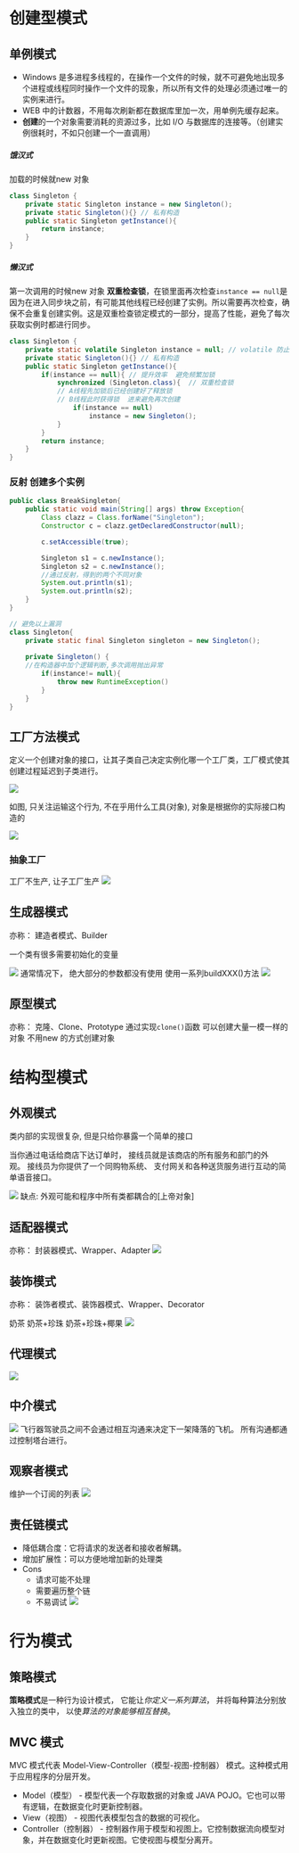 # 创建型模式
## 单例模式
- Windows 是多进程多线程的，在操作一个文件的时候，就不可避免地出现多个进程或线程同时操作一个文件的现象，所以所有文件的处理必须通过唯一的实例来进行。
- WEB 中的计数器，不用每次刷新都在数据库里加一次，用单例先缓存起来。
- **创建**的一个对象需要消耗的资源过多，比如 I/O 与数据库的连接等。（创建实例很耗时，不如只创建一个一直调用）

##### 饿汉式
加载的时候就new 对象
```java
class Singleton {
	private static Singleton instance = new Singleton();
	private static Singleton(){} // 私有构造
	public static Singleton getInstance(){
		return instance;
	}
}
```

##### 懒汉式
第一次调用的时候new 对象
**双重检查锁**，在锁里面再次检查`instance == null`是因为在进入同步块之前，有可能其他线程已经创建了实例。所以需要再次检查，确保不会重复创建实例。这是双重检查锁定模式的一部分，提高了性能，避免了每次获取实例时都进行同步。
```java
class Singleton {
	private static volatile Singleton instance = null; // volatile 防止重排序
	private static Singleton(){} // 私有构造
	public static Singleton getInstance(){
		if(instance == null){ // 提升效率  避免频繁加锁
			synchronized (Singleton.class){  // 双重检查锁
			// A线程先加锁后已经创建好了释放锁
			// B线程此时获得锁  进来避免再次创建
				if(instance == null)
					instance = new Singleton();
			}
		}
		return instance;
	}
}
```

### 反射 创建多个实例

```java
public class BreakSingleton{
    public static void main(String[] args) throw Exception{
        Class clazz = Class.forName("Singleton");
        Constructor c = clazz.getDeclaredConstructor(null);

        c.setAccessible(true);

        Singleton s1 = c.newInstance();
        Singleton s2 = c.newInstance();
        //通过反射，得到的两个不同对象
        System.out.println(s1);
        System.out.println(s2);
    }
}

// 避免以上漏洞
class Singleton{
    private static final Singleton singleton = new Singleton(); 
    
	private Singleton() {
	//在构造器中加个逻辑判断,多次调用抛出异常
		if(instance!= null){
			throw new RuntimeException()
		}
    }
}
```


## 工厂方法模式
定义一个创建对象的接口，让其子类自己决定实例化哪一个工厂类，工厂模式使其创建过程延迟到子类进行。

![](https://refactoringguru.cn/images/patterns/diagrams/factory-method/solution3-zh.png)

如图, 只关注运输这个行为, 不在乎用什么工具(对象), 对象是根据你的实际接口构造的

![](https://refactoringguru.cn/images/patterns/diagrams/factory-method/structure.png)



### 抽象工厂
工厂不生产, 让子工厂生产
![](https://refactoringguru.cn/images/patterns/diagrams/abstract-factory/structure.png)


## 生成器模式
亦称： 建造者模式、Builder

一个类有很多需要初始化的变量

![](https://refactoringguru.cn/images/patterns/diagrams/builder/problem2.png)
通常情况下， 绝大部分的参数都没有使用
使用一系列buildXXX()方法
![](https://refactoringguru.cn/images/patterns/diagrams/builder/solution1.png)

## 原型模式
亦称： 克隆、Clone、Prototype
通过实现`clone()`函数  可以创建大量一模一样的对象 
不用new 的方式创建对象




# 结构型模式
## 外观模式
类内部的实现很复杂, 但是只给你暴露一个简单的接口

当你通过电话给商店下达订单时， 接线员就是该商店的所有服务和部门的外观。 接线员为你提供了一个同购物系统、 支付网关和各种送货服务进行互动的简单语音接口。

![](https://refactoringguru.cn/images/patterns/diagrams/facade/live-example-zh.png?id=2dd7a77c9f6b9569f79ba0260291d89d)
缺点: 外观可能和程序中所有类都耦合的[上帝对象]

## 适配器模式
亦称： 封装器模式、Wrapper、Adapter
![](https://refactoringguru.cn/images/patterns/content/adapter/adapter-zh.png)

## 装饰模式
亦称： 装饰者模式、装饰器模式、Wrapper、Decorator

奶茶
奶茶+珍珠
奶茶+珍珠+椰果
![](https://refactoringguru.cn/images/patterns/content/decorator/decorator.png)

## 代理模式
![](https://refactoringguru.cn/images/patterns/diagrams/proxy/solution-zh.png)

## 中介模式
![](https://refactoringguru.cn/images/patterns/diagrams/mediator/live-example.png)
飞行器驾驶员之间不会通过相互沟通来决定下一架降落的飞机。 所有沟通都通过控制塔台进行。
## 观察者模式
维护一个订阅的列表
![](https://refactoringguru.cn/images/patterns/diagrams/observer/solution1-zh.png)
## 责任链模式
- 降低耦合度：它将请求的发送者和接收者解耦。
- 增加扩展性：可以方便地增加新的处理类
- Cons
	- 请求可能不处理
	- 需要遍历整个链
	- 不易调试
![](https://refactoringguru.cn/images/patterns/content/chain-of-responsibility/chain-of-responsibility.png?id=56c10d0dc712546cc283cfb3fb463458)


# 行为模式
## 策略模式
**策略模式**是一种行为设计模式， 它能让*你定义一系列算法*， 并将每种算法分别放入独立的类中， 以使*算法的对象能够相互替换*。

## MVC 模式
MVC 模式代表 Model-View-Controller（模型-视图-控制器） 模式。这种模式用于应用程序的分层开发。

- Model（模型） - 模型代表一个存取数据的对象或 JAVA POJO。它也可以带有逻辑，在数据变化时更新控制器。
- View（视图） - 视图代表模型包含的数据的可视化。
- Controller（控制器） - 控制器作用于模型和视图上。它控制数据流向模型对象，并在数据变化时更新视图。它使视图与模型分离开。
